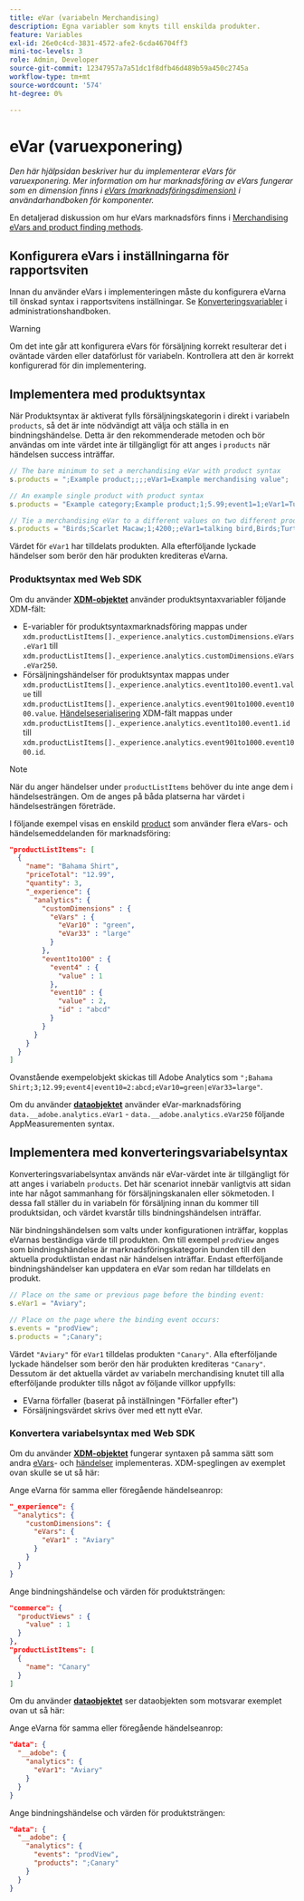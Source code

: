 ```yaml
---
title: eVar (variabeln Merchandising)
description: Egna variabler som knyts till enskilda produkter.
feature: Variables
exl-id: 26e0c4cd-3831-4572-afe2-6cda46704ff3
mini-toc-levels: 3
role: Admin, Developer
source-git-commit: 12347957a7a51dc1f8dfb46d489b59a450c2745a
workflow-type: tm+mt
source-wordcount: '574'
ht-degree: 0%

---
```


# eVar (varuexponering)

*Den här hjälpsidan beskriver hur du implementerar eVars för varuexponering. Mer information om hur marknadsföring av eVars fungerar som en dimension finns i [eVars (marknadsföringsdimension)](/help/components/dimensions/evar-merchandising.md) i användarhandboken för komponenter.*

En detaljerad diskussion om hur eVars marknadsförs finns i [Merchandising eVars and product finding methods](https://experienceleague.adobe.com/docs/analytics/admin/admin-tools/conversion-variables/merchandising-evars.html).

## Konfigurera eVars i inställningarna för rapportsviten

Innan du använder eVars i implementeringen måste du konfigurera eVarna till önskad syntax i rapportsvitens inställningar. Se [Konverteringsvariabler](/help/admin/admin/c-manage-report-suites/c-edit-report-suites/conversion-var-admin/conversion-var-admin.md) i administrationshandboken.

>[!WARNING]
>
>Om det inte går att konfigurera eVars för försäljning korrekt resulterar det i oväntade värden eller dataförlust för variabeln. Kontrollera att den är korrekt konfigurerad för din implementering.

## Implementera med produktsyntax

När Produktsyntax är aktiverat fylls försäljningskategorin i direkt i variabeln `products`, så det är inte nödvändigt att välja och ställa in en bindningshändelse. Detta är den rekommenderade metoden och bör användas om inte värdet inte är tillgängligt för att anges i `products` när händelsen success inträffar.

```js
// The bare minimum to set a merchandising eVar with product syntax
s.products = ";Example product;;;;eVar1=Example merchandising value";

// An example single product with product syntax
s.products = "Example category;Example product;1;5.99;event1=1;eVar1=Turtles";

// Tie a merchandising eVar to a different values on two different products
s.products = "Birds;Scarlet Macaw;1;4200;;eVar1=talking bird,Birds;Turtle dove;2;550;;eVar1=love birds";
```

Värdet för `eVar1` har tilldelats produkten. Alla efterföljande lyckade händelser som berör den här produkten krediteras eVarna.

### Produktsyntax med Web SDK

Om du använder [**XDM-objektet**](/help/implement/aep-edge/xdm-var-mapping.md) använder produktsyntaxvariabler följande XDM-fält:

* E-variabler för produktsyntaxmarknadsföring mappas under `xdm.productListItems[]._experience.analytics.customDimensions.eVars.eVar1` till `xdm.productListItems[]._experience.analytics.customDimensions.eVars.eVar250`.
* Försäljningshändelser för produktsyntax mappas under `xdm.productListItems[]._experience.analytics.event1to100.event1.value` till `xdm.productListItems[]._experience.analytics.event901to1000.event1000.value`. [Händelseserialisering](events/event-serialization.md) XDM-fält mappas under `xdm.productListItems[]._experience.analytics.event1to100.event1.id` till `xdm.productListItems[]._experience.analytics.event901to1000.event1000.id`.

>[!NOTE]
>
>När du anger händelser under `productListItems` behöver du inte ange dem i händelsesträngen. Om de anges på båda platserna har värdet i händelsesträngen företräde.

I följande exempel visas en enskild [product](products.md) som använder flera eVars- och händelsemeddelanden för marknadsföring:

```json
"productListItems": [
  {
    "name": "Bahama Shirt",
    "priceTotal": "12.99",
    "quantity": 3,
    "_experience": {
      "analytics": {
        "customDimensions" : {
          "eVars" : {
            "eVar10" : "green",
            "eVar33" : "large"
          }
        },
        "event1to100" : {
          "event4" : {
            "value" : 1
          },
          "event10" : {
            "value" : 2,
            "id" : "abcd"
          }
        }
      }
    }
  }
]
```

Ovanstående exempelobjekt skickas till Adobe Analytics som `";Bahama Shirt;3;12.99;event4|event10=2:abcd;eVar10=green|eVar33=large"`.

Om du använder [**dataobjektet**](/help/implement/aep-edge/data-var-mapping.md) använder eVar-marknadsföring `data.__adobe.analytics.eVar1` - `data.__adobe.analytics.eVar250` följande AppMeasurementen syntax.

## Implementera med konverteringsvariabelsyntax

Konverteringsvariabelsyntax används när eVar-värdet inte är tillgängligt för att anges i variabeln `products`. Det här scenariot innebär vanligtvis att sidan inte har något sammanhang för försäljningskanalen eller sökmetoden. I dessa fall ställer du in variabeln för försäljning innan du kommer till produktsidan, och värdet kvarstår tills bindningshändelsen inträffar.

När bindningshändelsen som valts under konfigurationen inträffar, kopplas eVarnas beständiga värde till produkten. Om till exempel `prodView` anges som bindningshändelse är marknadsföringskategorin bunden till den aktuella produktlistan endast när händelsen inträffar. Endast efterföljande bindningshändelser kan uppdatera en eVar som redan har tilldelats en produkt.

```js
// Place on the same or previous page before the binding event:
s.eVar1 = "Aviary";

// Place on the page where the binding event occurs:
s.events = "prodView";
s.products = ";Canary";
```

Värdet `"Aviary"` för `eVar1` tilldelas produkten `"Canary"`. Alla efterföljande lyckade händelser som berör den här produkten krediteras `"Canary"`. Dessutom är det aktuella värdet av variabeln merchandising knutet till alla efterföljande produkter tills något av följande villkor uppfylls:

* EVarna förfaller (baserat på inställningen &quot;Förfaller efter&quot;)
* Försäljningsvärdet skrivs över med ett nytt eVar.

### Konvertera variabelsyntax med Web SDK

Om du använder [**XDM-objektet**](/help/implement/aep-edge/xdm-var-mapping.md) fungerar syntaxen på samma sätt som andra [eVars](evar.md)- och [händelser](events/events-overview.md) implementeras. XDM-speglingen av exemplet ovan skulle se ut så här:

Ange eVarna för samma eller föregående händelseanrop:

```json
"_experience": {
  "analytics": {
    "customDimensions": {
      "eVars": {
        "eVar1" : "Aviary"
      }
    }
  }
}
```

Ange bindningshändelse och värden för produktsträngen:

```json
"commerce": {
  "productViews" : {
    "value" : 1
  }
},
"productListItems": [
  {
    "name": "Canary"
  }
]
```

Om du använder [**dataobjektet**](/help/implement/aep-edge/data-var-mapping.md) ser dataobjekten som motsvarar exemplet ovan ut så här:

Ange eVarna för samma eller föregående händelseanrop:

```json
"data": {
  "__adobe": {
    "analytics": {
      "eVar1": "Aviary"
    }
  }
}
```

Ange bindningshändelse och värden för produktsträngen:

```json
"data": {
  "__adobe": {
    "analytics": {
      "events": "prodView",
      "products": ";Canary"
    }
  }
}
```
